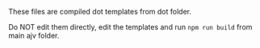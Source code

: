 These files are compiled dot templates from dot folder.

Do NOT edit them directly, edit the templates and run `npm run build` from main ajv folder.

